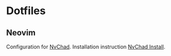 # Dotfiles

## Neovim

Configuration for [NvChad](https://nvchad.com/). Installation instruction [NvChad Install](https://nvchad.com/docs/quickstart/install).
